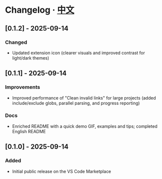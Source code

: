 # Changelog · [中文](CHANGELOG.md)

## [0.1.2] - 2025-09-14
### Changed
- Updated extension icon (clearer visuals and improved contrast for light/dark themes)

## [0.1.1] - 2025-09-14
### Improvements
- Improved performance of "Clean invalid links" for large projects (added include/exclude globs, parallel parsing, and progress reporting)
### Docs
- Enriched README with a quick demo GIF, examples and tips; completed English README

## [0.1.0] - 2025-09-14
### Added
- Initial public release on the VS Code Marketplace
